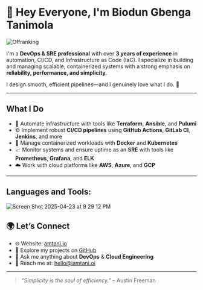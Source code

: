 # 👋 Hey Everyone, I'm Biodun Gbenga Tanimola

![Offranking](https://github.com/user-attachments/assets/2aa3733b-8b6e-4c06-bb53-5227f59d9be6)

I'm a **DevOps & SRE professional** with over **3 years of experience** in automation, CI/CD, and Infrastructure as Code (IaC). I specialize in building and managing scalable, containerized systems with a strong emphasis on **reliability, performance, and simplicity**.

I design smooth, efficient pipelines—and I genuinely love what I do. 💙

---

## What I Do

- 🔧 Automate infrastructure with tools like **Terraform**, **Ansible**, and **Pulumi**
- ⚙️ Implement robust **CI/CD pipelines** using **GitHub Actions**, **GitLab CI**, **Jenkins**, and more
- 🐳 Manage containerized workloads with **Docker** and **Kubernetes**
- 📈 Monitor systems and ensure uptime as an **SRE** with tools like **Prometheus**, **Grafana**, and **ELK**
- ☁️ Work with cloud platforms like **AWS**, **Azure**, and **GCP**

---

## Languages and Tools:
![Screen Shot 2025-04-23 at 9 29 12 PM](https://github.com/user-attachments/assets/434b9e03-6aab-401b-ab76-a8f23b820607)


## 🌍 Let’s Connect

- 🌐 Website: [amtani.io](https://amtani.io)
- 📂 Explore my projects on [GitHub](https://github.com/offranking)
- 💬 Ask me anything about **DevOps** & **Cloud Engineering**
- 📧 Reach me at: [hello@iamtani.oi](mailto:hello@iamtani.oi)

---

> _“Simplicity is the soul of efficiency.”_ – Austin Freeman

<!---
offranking/offranking is a ✨ special ✨ repository because its `README.md` (this file) appears on your GitHub profile.
You can click the Preview link to take a look at your changes.
--->
